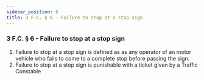 ```yaml
---
sidebar_position: 6
title: 3 F.C. § 6 - Failure to stop at a stop sign
---
```


<h3 id="FC3.6">3 F.C. § 6 - Failure to stop at a stop sign</h3>
<ol>
	<li>Failure to stop at a stop sign is defined as as any operator of an motor vehicle who fails to come to a complete stop before passing the sign.</li>
	<li>Failure to stop at a stop sign is punishable with a ticket given by a Traffic Constable</li>
</ol>